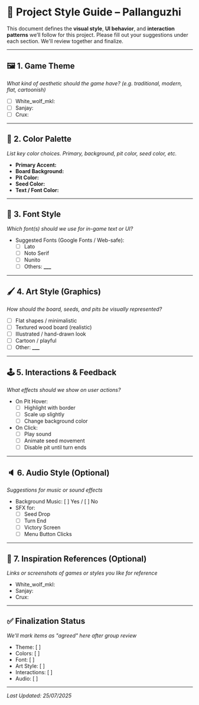# 🎨 Project Style Guide – Pallanguzhi

This document defines the **visual style**, **UI behavior**, and **interaction patterns** we’ll follow for this project. Please fill out your suggestions under each section. We'll review together and finalize.

---

## 🖼️ 1. Game Theme

_What kind of aesthetic should the game have? (e.g. traditional, modern, flat, cartoonish)_

- [ ] White_wolf_mkl:
- [ ] Sanjay:
- [ ] Crux:

---

## 🎨 2. Color Palette

_List key color choices. Primary, background, pit color, seed color, etc._

- **Primary Accent:**
- **Board Background:**
- **Pit Color:**
- **Seed Color:**
- **Text / Font Color:**

---

## 🧩 3. Font Style

_Which font(s) should we use for in-game text or UI?_

- Suggested Fonts (Google Fonts / Web-safe):
  - [ ] Lato
  - [ ] Noto Serif
  - [ ] Nunito
  - [ ] Others: **\_\_\_**

---

## 🖌️ 4. Art Style (Graphics)

_How should the board, seeds, and pits be visually represented?_

- [ ] Flat shapes / minimalistic
- [ ] Textured wood board (realistic)
- [ ] Illustrated / hand-drawn look
- [ ] Cartoon / playful
- [ ] Other: **\_\_\_**

---

## 🕹️ 5. Interactions & Feedback

_What effects should we show on user actions?_

- On Pit Hover:
  - [ ] Highlight with border
  - [ ] Scale up slightly
  - [ ] Change background color
- On Click:
  - [ ] Play sound
  - [ ] Animate seed movement
  - [ ] Disable pit until turn ends

---

## 🔈 6. Audio Style (Optional)

_Suggestions for music or sound effects_

- Background Music: [ ] Yes / [ ] No
- SFX for:
  - [ ] Seed Drop
  - [ ] Turn End
  - [ ] Victory Screen
  - [ ] Menu Button Clicks

---

## 🧪 7. Inspiration References (Optional)

_Links or screenshots of games or styles you like for reference_

- White_wolf_mkl:
- Sanjay:
- Crux:

---

## ✅ Finalization Status

_We’ll mark items as "agreed" here after group review_

- Theme: [ ]
- Colors: [ ]
- Font: [ ]
- Art Style: [ ]
- Interactions: [ ]
- Audio: [ ]

---

_Last Updated: 25/07/2025_
